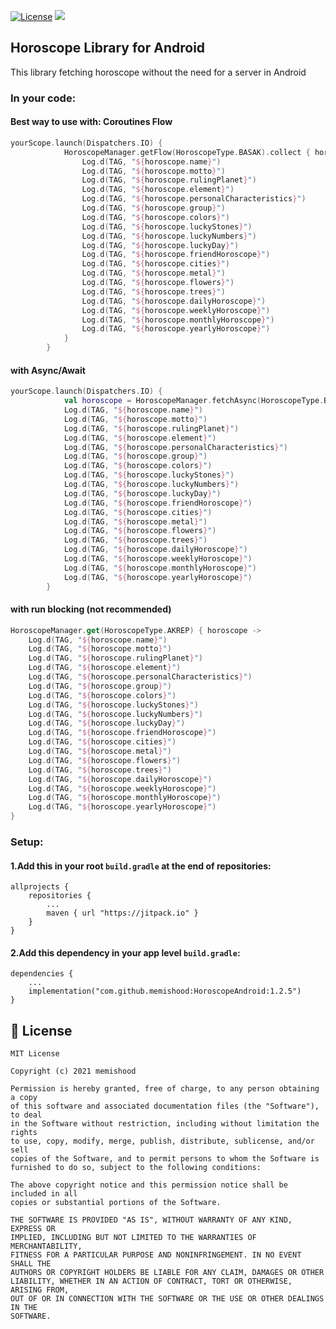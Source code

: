 [![License](https://img.shields.io/badge/License-MIT-yellow.svg)](https://raw.githubusercontent.com/memishood/display-name-view/master/LICENSE)
[![](https://jitpack.io/v/memishood/HoroscopeAndroid.svg)](https://jitpack.io/#memishood/HoroscopeAndroid)
## Horoscope Library for Android
This library fetching horoscope without the need for a server in Android

### In your code:

#### Best way to use with: Coroutines Flow
````kotlin
yourScope.launch(Dispatchers.IO) {
            HoroscopeManager.getFlow(HoroscopeType.BASAK).collect { horoscope ->
                Log.d(TAG, "${horoscope.name}")
                Log.d(TAG, "${horoscope.motto}")
                Log.d(TAG, "${horoscope.rulingPlanet}")
                Log.d(TAG, "${horoscope.element}")
                Log.d(TAG, "${horoscope.personalCharacteristics}")
                Log.d(TAG, "${horoscope.group}")
                Log.d(TAG, "${horoscope.colors}")
                Log.d(TAG, "${horoscope.luckyStones}")
                Log.d(TAG, "${horoscope.luckyNumbers}")
                Log.d(TAG, "${horoscope.luckyDay}")
                Log.d(TAG, "${horoscope.friendHoroscope}")
                Log.d(TAG, "${horoscope.cities}")
                Log.d(TAG, "${horoscope.metal}")
                Log.d(TAG, "${horoscope.flowers}")
                Log.d(TAG, "${horoscope.trees}")
                Log.d(TAG, "${horoscope.dailyHoroscope}")
                Log.d(TAG, "${horoscope.weeklyHoroscope}")
                Log.d(TAG, "${horoscope.monthlyHoroscope}")
                Log.d(TAG, "${horoscope.yearlyHoroscope}")
            }
        }
````

#### with Async/Await
````kotlin
yourScope.launch(Dispatchers.IO) {
            val horoscope = HoroscopeManager.fetchAsync(HoroscopeType.BASAK, this /*yourScope*/).await()
            Log.d(TAG, "${horoscope.name}")
            Log.d(TAG, "${horoscope.motto}")
            Log.d(TAG, "${horoscope.rulingPlanet}")
            Log.d(TAG, "${horoscope.element}")
            Log.d(TAG, "${horoscope.personalCharacteristics}")
            Log.d(TAG, "${horoscope.group}")
            Log.d(TAG, "${horoscope.colors}")
            Log.d(TAG, "${horoscope.luckyStones}")
            Log.d(TAG, "${horoscope.luckyNumbers}")
            Log.d(TAG, "${horoscope.luckyDay}")
            Log.d(TAG, "${horoscope.friendHoroscope}")
            Log.d(TAG, "${horoscope.cities}")
            Log.d(TAG, "${horoscope.metal}")
            Log.d(TAG, "${horoscope.flowers}")
            Log.d(TAG, "${horoscope.trees}")
            Log.d(TAG, "${horoscope.dailyHoroscope}")
            Log.d(TAG, "${horoscope.weeklyHoroscope}")
            Log.d(TAG, "${horoscope.monthlyHoroscope}")
            Log.d(TAG, "${horoscope.yearlyHoroscope}")
        }
````

#### with run blocking (not recommended)
````kotlin
HoroscopeManager.get(HoroscopeType.AKREP) { horoscope ->
    Log.d(TAG, "${horoscope.name}")
    Log.d(TAG, "${horoscope.motto}")
    Log.d(TAG, "${horoscope.rulingPlanet}")
    Log.d(TAG, "${horoscope.element}")
    Log.d(TAG, "${horoscope.personalCharacteristics}")
    Log.d(TAG, "${horoscope.group}")
    Log.d(TAG, "${horoscope.colors}")
    Log.d(TAG, "${horoscope.luckyStones}")
    Log.d(TAG, "${horoscope.luckyNumbers}")
    Log.d(TAG, "${horoscope.luckyDay}")
    Log.d(TAG, "${horoscope.friendHoroscope}")
    Log.d(TAG, "${horoscope.cities}")
    Log.d(TAG, "${horoscope.metal}")
    Log.d(TAG, "${horoscope.flowers}")
    Log.d(TAG, "${horoscope.trees}")
    Log.d(TAG, "${horoscope.dailyHoroscope}")
    Log.d(TAG, "${horoscope.weeklyHoroscope}")
    Log.d(TAG, "${horoscope.monthlyHoroscope}")
    Log.d(TAG, "${horoscope.yearlyHoroscope}")
}
````

### Setup:
#### 1.Add this in your root `build.gradle` at the end of repositories:
    allprojects {
        repositories {
            ...
            maven { url "https://jitpack.io" }
        }
    }

#### 2.Add this dependency in your app level `build.gradle`:
    dependencies {
        ...
        implementation("com.github.memishood:HoroscopeAndroid:1.2.5")
    }

## 🤝 License

````
MIT License

Copyright (c) 2021 memishood

Permission is hereby granted, free of charge, to any person obtaining a copy
of this software and associated documentation files (the "Software"), to deal
in the Software without restriction, including without limitation the rights
to use, copy, modify, merge, publish, distribute, sublicense, and/or sell
copies of the Software, and to permit persons to whom the Software is
furnished to do so, subject to the following conditions:

The above copyright notice and this permission notice shall be included in all
copies or substantial portions of the Software.

THE SOFTWARE IS PROVIDED "AS IS", WITHOUT WARRANTY OF ANY KIND, EXPRESS OR
IMPLIED, INCLUDING BUT NOT LIMITED TO THE WARRANTIES OF MERCHANTABILITY,
FITNESS FOR A PARTICULAR PURPOSE AND NONINFRINGEMENT. IN NO EVENT SHALL THE
AUTHORS OR COPYRIGHT HOLDERS BE LIABLE FOR ANY CLAIM, DAMAGES OR OTHER
LIABILITY, WHETHER IN AN ACTION OF CONTRACT, TORT OR OTHERWISE, ARISING FROM,
OUT OF OR IN CONNECTION WITH THE SOFTWARE OR THE USE OR OTHER DEALINGS IN THE
SOFTWARE.
````